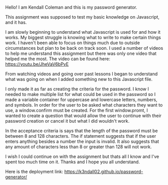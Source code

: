 Hello! I am Kendall Coleman and this is my password generator.

This assignment was supposed to test my basic knowledge on Javascript, and it has.

I am slowly beginning to understand what Javascript is used for and how it works. My biggest struggle is knowing what to write to make certain things work. I haven't been able to focus on things much due to outside circumstances but plan to be back on track soon. I used a number of videos to help me understand this assignment but there was only one video that helped me the most. The video can be found here: https://youtu.be/JheVaV6bPvE

From watching videos and going over past lessons I began to understand what was going on when I added something new to this Javascript file. 

I only made it as far as creating the criteria for the password. I know I needed to make multiple list for what could be used in the password so I made a variable container for uppercase and lowercase letters, numbers, and symbols. In order for the user to be asked what characters they want to use, a window.confirm must be created. For the first window.promt, I wanted to create a question that would allow the user to continue with their password creation or cancel it but what I did wouldn't work. 

In the acceptance criteria is says that the length of the password must be between 8 and 128 characters. The if statement suggests that if the user enters anything besides a number the input is invalid. It also suggests that any amount of characters less than 8 or greater than 128 will not work.

I wish I could continue on with the assignment but thats all I know and I've spent too much time on it. Thanks and I hope you all understand.

Here is the deployment link: https://k3ndall02.github.io/password-generator/